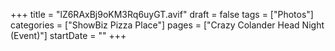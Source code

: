 +++
title = "lZ6RAxBj9oKM3Rq6uyGT.avif"
draft = false
tags = ["Photos"]
categories = ["ShowBiz Pizza Place"]
pages = ["Crazy Colander Head Night (Event)"]
startDate = ""
+++
